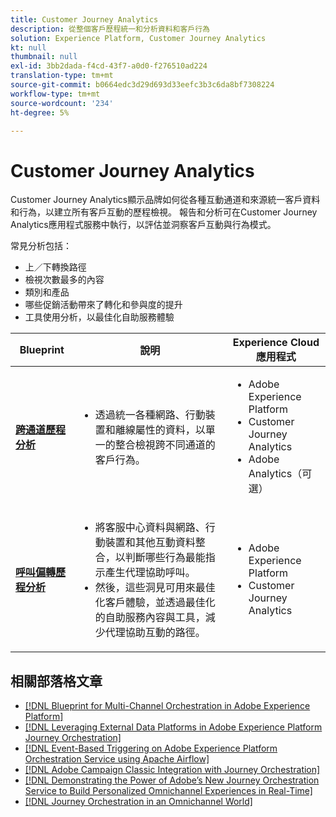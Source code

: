 ```yaml
---
title: Customer Journey Analytics
description: 從整個客戶歷程統一和分析資料和客戶行為
solution: Experience Platform, Customer Journey Analytics
kt: null
thumbnail: null
exl-id: 3bb2dada-f4cd-43f7-a0d0-f276510ad224
translation-type: tm+mt
source-git-commit: b0664edc3d29d693d33eefc3b3c6da8bf7308224
workflow-type: tm+mt
source-wordcount: '234'
ht-degree: 5%

---
```


# Customer Journey Analytics

Customer Journey Analytics顯示品牌如何從各種互動通道和來源統一客戶資料和行為，以建立所有客戶互動的歷程檢視。 報告和分析可在Customer Journey Analytics應用程式服務中執行，以評估並洞察客戶互動與行為模式。

常見分析包括：

* 上／下轉換路徑
* 檢視次數最多的內容
* 類別和產品
* 哪些促銷活動帶來了轉化和參與度的提升
* 工具使用分析，以最佳化自助服務體驗

| Blueprint | 說明 | Experience Cloud應用程式 |
|---|---|---|
| **[跨通道歷程分析](digital-behavioral-data-consolidation.md)** | <ul><li>透過統一各種網路、行動裝置和離線屬性的資料，以單一的整合檢視跨不同通道的客戶行為。</li></ul> | <ul><li>Adobe Experience Platform</li><li>Customer Journey Analytics</li><li>Adobe Analytics（可選）</li></ul> |
| **[呼叫偏轉歷程分析](call-deflect.md)** | <ul><li>將客服中心資料與網路、行動裝置和其他互動資料整合，以判斷哪些行為最能指示產生代理協助呼叫。</li><li>然後，這些洞見可用來最佳化客戶體驗，並透過最佳化的自助服務內容與工具，減少代理協助互動的路徑。  </li></ul> | <ul><li>Adobe Experience Platform</li><li>Customer Journey Analytics</li> |

## 相關部落格文章

* [[!DNL Blueprint for Multi-Channel Orchestration in Adobe Experience Platform]](https://medium.com/adobetech/blueprint-for-multi-channel-orchestration-in-adobe-experience-platform-c68317e94184)
* [[!DNL Leveraging External Data Platforms in Adobe Experience Platform Journey Orchestration]](https://medium.com/adobetech/leveraging-external-data-platforms-in-adobe-experience-platform-journey-orchestration-54fc6134fe17)
* [[!DNL Event-Based Triggering on Adobe Experience Platform Orchestration Service using Apache Airflow]](https://medium.com/adobetech/event-based-triggering-on-adobe-experience-platform-orchestration-service-using-apache-airflow-8607b28251f1)
* [[!DNL Adobe Campaign Classic Integration with Journey Orchestration]](https://medium.com/adobetech/adobe-campaign-classic-integration-with-journey-orchestration-ae577653281)
* [[!DNL Demonstrating the Power of Adobe’s New Journey Orchestration Service to Build Personalized Omnichannel Experiences in Real-Time]](https://medium.com/adobetech/demonstrating-the-power-of-adobes-new-journey-orchestration-service-to-build-personalized-aa60d88cd34)
* [[!DNL Journey Orchestration in an Omnichannel World]](https://medium.com/adobetech/journey-orchestration-in-an-omnichannel-world-3a2d32d556d9)
